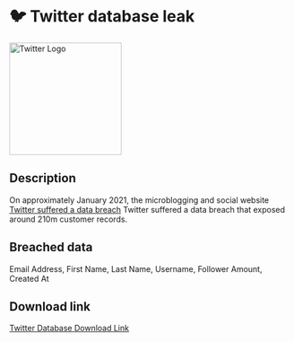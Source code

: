 # 🐦 Twitter database leak

<img src="https://i.imgur.com/yKbRdRt.png" alt="Twitter Logo" width="200" height="200">

## Description

On approximately January 2021, the microblogging and social website <a href="https://www.bleepingcomputer.com/news/security/200-million-twitter-users-email-addresses-allegedly-leaked-online/" target="_blank" rel="noopener">Twitter suffered a data breach</a>
Twitter suffered a data breach</a> that exposed around 210m customer records.

## Breached data

Email Address, First Name, Last Name, Username, Follower Amount, Created At

## Download link

[Twitter Database Download Link](https://drive.google.com/u/7/uc?id=1r9FWN-GRkgD7yQthfAjpBzNAdiKoiGrH&export=download)